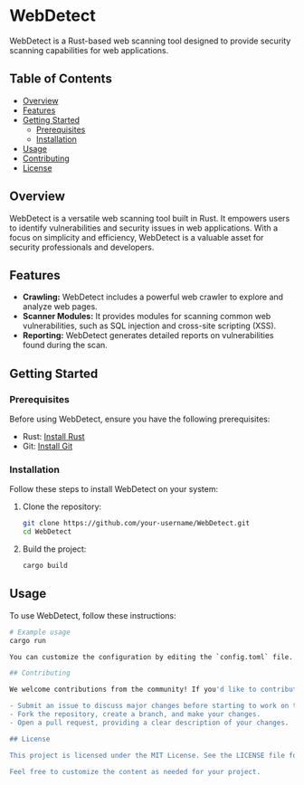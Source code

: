 # WebDetect

WebDetect is a Rust-based web scanning tool designed to provide security scanning capabilities for web applications.

## Table of Contents
- [Overview](#overview)
- [Features](#features)
- [Getting Started](#getting-started)
  - [Prerequisites](#prerequisites)
  - [Installation](#installation)
- [Usage](#usage)
- [Contributing](#contributing)
- [License](#license)

## Overview

WebDetect is a versatile web scanning tool built in Rust. It empowers users to identify vulnerabilities and security issues in web applications. With a focus on simplicity and efficiency, WebDetect is a valuable asset for security professionals and developers.

## Features

- **Crawling:** WebDetect includes a powerful web crawler to explore and analyze web pages.
- **Scanner Modules:** It provides modules for scanning common web vulnerabilities, such as SQL injection and cross-site scripting (XSS).
- **Reporting:** WebDetect generates detailed reports on vulnerabilities found during the scan.

## Getting Started

### Prerequisites

Before using WebDetect, ensure you have the following prerequisites:

- Rust: [Install Rust](https://www.rust-lang.org/tools/install)
- Git: [Install Git](https://git-scm.com/book/en/v2/Getting-Started-Installing-Git)

### Installation

Follow these steps to install WebDetect on your system:

1. Clone the repository:

    ```bash
    git clone https://github.com/your-username/WebDetect.git
    cd WebDetect
    ```

2. Build the project:

    ```bash
    cargo build
    ```

## Usage

To use WebDetect, follow these instructions:

```bash
# Example usage
cargo run

You can customize the configuration by editing the `config.toml` file.

## Contributing

We welcome contributions from the community! If you'd like to contribute to WebDetect, please follow these guidelines:

- Submit an issue to discuss major changes before starting to work on them.
- Fork the repository, create a branch, and make your changes.
- Open a pull request, providing a clear description of your changes.

## License

This project is licensed under the MIT License. See the LICENSE file for details.

Feel free to customize the content as needed for your project.
